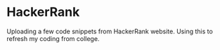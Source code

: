 # HackerRank

Uploading a few code snippets from HackerRank website. Using this to refresh my coding from college.
